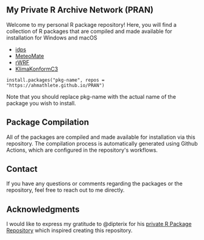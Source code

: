 ## My Private R Archive Network (PRAN)

Welcome to my personal R package repository! Here, you will find a collection of R packages that are compiled and made available for installation for Windows and macOS

- [idps](https://github.com/ahmathlete/idps)
- [MeteoMate](https://github.com/ahmathlete/MeteoMate)
- [rWRF](https://github.com/ahmathlete/rWRF)
- [KlimaKonformC3](https://github.com/ahmathlete/KlimaKonformC3)

```{r}
install.packages("pkg-name", repos = "https://ahmathlete.github.io/PRAN")
```

Note that you should replace pkg-name with the actual name of the package you wish to install.

## Package Compilation

All of the packages are compiled and made available for installation via 
this repository. The compilation process is automatically generated using Github
Actions, which are configured in the repository's workflows.

## Contact

If you have any questions or comments regarding the packages or the repository,
feel free to reach out to me directly.


## Acknowledgments

I would like to express my gratitude to @dipterix for his [private R Package Repository](https://dipterix.org/drat/)
 which inspired creating this repository.
